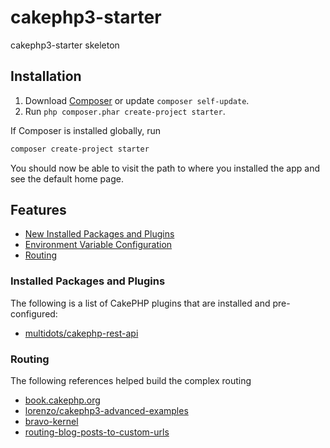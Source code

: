 # cakephp3-starter
cakephp3-starter skeleton

## Installation

1. Download [Composer](http://getcomposer.org/doc/00-intro.md) or update `composer self-update`.
2. Run `php composer.phar create-project starter`.

If Composer is installed globally, run
```bash
composer create-project starter
```

You should now be able to visit the path to where you installed the app and see the default home page.

## Features

- [New Installed Packages and Plugins](#installed-packages-and-plugins)
- [Environment Variable Configuration](#configuration)
- [Routing](#routing)

### Installed Packages and Plugins

The following is a list of CakePHP plugins that are installed and pre-configured:

- [multidots/cakephp-rest-api](https://github.com/multidots/cakephp-rest-api)

### Routing

The following references helped build the complex routing

- [book.cakephp.org](https://book.cakephp.org/3.0/en/development/routing.html)
- [lorenzo/cakephp3-advanced-examples](https://github.com/lorenzo/cakephp3-advanced-examples)
- [bravo-kernel](http://www.bravo-kernel.com/2015/04/how-to-prefix-route-a-cakephp-3-rest-api/)
- [routing-blog-posts-to-custom-urls](http://josediazgonzalez.com/2016/12/17/routing-blog-posts-to-custom-urls/)
